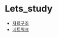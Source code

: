 # Lets_study

- [자료구조](https://github.com/sweetlulu486/Lets_study/tree/master/data_structure)
- [네트워크](https://github.com/sweetlulu486/Lets_study/tree/master/network)
